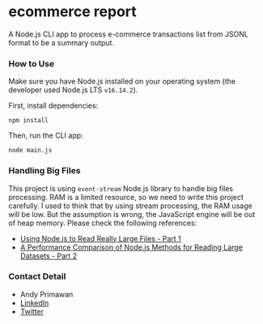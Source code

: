 # ecommerce report

A Node.js CLI app to process e-commerce transactions list from JSONL format to be a summary output.

### How to Use

Make sure you have Node.js installed on your operating system (the developer used Node.js LTS `v16.14.2`).

First, install dependencies:

```
npm install
```

Then, run the CLI app:

```
node main.js
```

### Handling Big Files

This project is using `event-stream` Node.js library to handle big files processing.
RAM is a limited resource, so we need to write this project carefully.
I used to think that by using stream processing, the RAM usage will be low.
But the assumption is wrong, the JavaScript engine will be out of heap memory.
Please check the following references:

- [Using Node.js to Read Really Large Files - Part 1](https://itnext.io/using-node-js-to-read-really-really-large-files-pt-1-d2057fe76b33)
- [A Performance Comparison of Node.js Methods for Reading Large Datasets - Part 2](https://itnext.io/streams-for-the-win-a-performance-comparison-of-nodejs-methods-for-reading-large-datasets-pt-2-bcfa732fa40e)

### Contact Detail

- Andy Primawan
- [LinkedIn](https://www.linkedin.com/in/andy-primawan/)
- [Twitter](https://twitter.com/andypmw)
